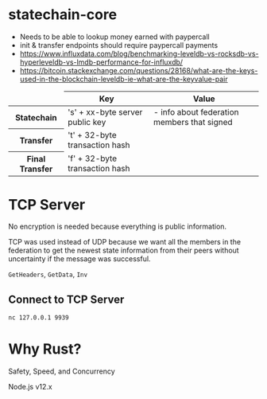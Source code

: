 # statechain-core

- Needs to be able to lookup money earned with paypercall
- init & transfer endpoints should require paypercall payments
- https://www.influxdata.com/blog/benchmarking-leveldb-vs-rocksdb-vs-hyperleveldb-vs-lmdb-performance-for-influxdb/
- https://bitcoin.stackexchange.com/questions/28168/what-are-the-keys-used-in-the-blockchain-leveldb-ie-what-are-the-keyvalue-pair


<table>
    <thead>
        <tr>
            <td></td>
            <th>Key</th>
            <th>Value</th>
        </tr>
    </thead>
    <tbody>
        <tr>
            <th>Statechain</th>
            <td>'s' + xx-byte server public key</td>
            <td>
                - info about federation members that signed
            </td>
        </tr>
        <tr>
            <th>Transfer</th>
            <td>'t' + 32-byte transaction hash</td>
        </tr>
        <tr>
            <th>Final Transfer</th>
            <td>'f' + 32-byte transaction hash</td>
        </tr>
    </tbody>
</table>

# TCP Server

No encryption is needed because everything is public information.

TCP was used instead of UDP because we want all the members in the federation to get the newest state information from their peers without uncertainty if the message was successful.

`GetHeaders`, `GetData`, `Inv`

## Connect to TCP Server

    nc 127.0.0.1 9939

# Why Rust?

Safety, Speed, and Concurrency

Node.js v12.x